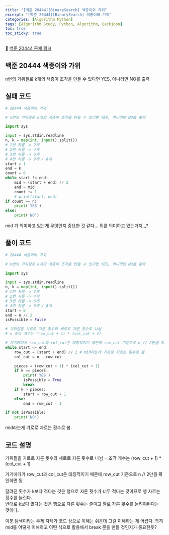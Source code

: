 ```yaml
---
title: "[백준 20444][BinarySearch] 색종이와 가위"
excerpt: "[백준 20444][BinarySearch] 색종이와 가위"
categories: [Algorithm Python]
tags: [Algorithm Study, Python, Algorithm, Backjoon]
toc: true
toc_sticky: true
---
```


📌 [백준 20444 문제 링크](https://www.acmicpc.net/problem/20444) <br>

## 백준 20444 색종이와 가위

n번의 가위질로 k개의 색종이 조각을 만들 수 있다면 YES, 아니라면 NO를 출력

## 실패 코드

```python
# 20444 색종이와 가위

# n번의 가위질로 k개의 색종이 조각을 만들 수 있다면 YES, 아니라면 NO를 출력

import sys

input = sys.stdin.readline
n, k = map(int, input().split())
# 1번 자름 -> 2개
# 2번 자름 -> 4개
# 3번 자름 -> 6개
# 4번 자름 -> 9개 / 8개
start = 1
end = k
count = 0
while start != end:
    mid = (start + end) // 2
    end = mid
    count += 1
    # print(start, end)
if count == n:
    print('YES')
else:
    print('NO')
```

mid 가 의미하고 있는게 무엇인지 중요한 것 같다... 뭐를 의미하고 있는거지,,,?

## 풀이 코드

```python
# 20444 색종이와 가위

# n번의 가위질로 k개의 색종이 조각을 만들 수 있다면 YES, 아니라면 NO를 출력

import sys

input = sys.stdin.readline
n, k = map(int, input().split())
# 1번 자름 -> 2개
# 2번 자름 -> 4개
# 3번 자름 -> 6개
# 4번 자름 -> 9개 / 8개
start = 0
end = n // 2
isPossible = False

# 가위질을 가로로 자른 횟수와 세로로 자른 횟수로 나뉨
# = 조각 개수는 (row_cut + 1) * (col_cut + 1)

# 거기에다가 row_cut과 col_cut은 대칭적이기 때문에 row_cut 기준으로 n // 2만큼 확인하면 됨
while start <= end:
    row_cut = (start + end) // 2 # mid라는게 가로로 자르는 횟수로 봄
    col_cut = n - row_cut

    pieces = (row_cut + 1) * (col_cut + 1)
    if k == pieces:
        print('YES')
        isPossible = True
        break
    if k > pieces:
        start = row_cut + 1
    else:
        end = row_cut - 1

if not isPossible:
    print('NO')

```
mid라는게 가로로 자르는 횟수로 봄. 

## 코드 설명


가위질을 가로로 자른 횟수와 세로로 자른 횟수로 나뉨 = 조각 개수는 (row_cut + 1) * (col_cut + 1) <br>

거기에다가 row_cut과 col_cut은 대칭적이기 때문에 row_cut 기준으로 n // 2만큼 확인하면 됨 <br>

잘려진 횟수가 k보다 적다는 것은 행으로 자른 횟수가 너무 적다는 것이므로 행 자르는 횟수를 늘린다. <br>
반대로 k보다 많다는 것은 행으로 자른 횟수는 줄이고 열로 자른 횟수를 늘려야된다는 것이다. <br>

이분 탐색이라는 주제 자체가 코드 상으로 이해는 쉬운데 그걸 이해하는 게 어렵다. 특히 mid를 어떻게 이해하고 어떤 식으로 활용해서 break 문을 만들 것인지가 중요한듯?